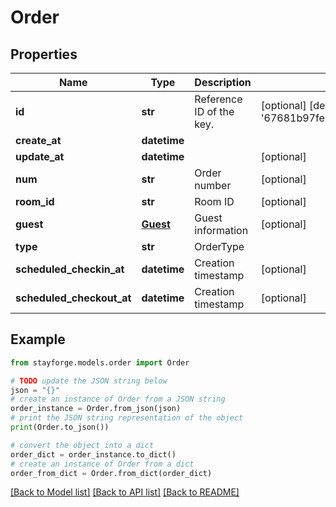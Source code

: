 # Order


## Properties

Name | Type | Description | Notes
------------ | ------------- | ------------- | -------------
**id** | **str** | Reference ID of the key. | [optional] [default to '67681b97fe8ddd4eb4250708']
**create_at** | **datetime** |  | 
**update_at** | **datetime** |  | [optional] 
**num** | **str** | Order number | [optional] 
**room_id** | **str** | Room ID | [optional] 
**guest** | [**Guest**](Guest.md) | Guest information | [optional] 
**type** | **str** | OrderType | 
**scheduled_checkin_at** | **datetime** | Creation timestamp | [optional] 
**scheduled_checkout_at** | **datetime** | Creation timestamp | [optional] 

## Example

```python
from stayforge.models.order import Order

# TODO update the JSON string below
json = "{}"
# create an instance of Order from a JSON string
order_instance = Order.from_json(json)
# print the JSON string representation of the object
print(Order.to_json())

# convert the object into a dict
order_dict = order_instance.to_dict()
# create an instance of Order from a dict
order_from_dict = Order.from_dict(order_dict)
```
[[Back to Model list]](../README.md#documentation-for-models) [[Back to API list]](../README.md#documentation-for-api-endpoints) [[Back to README]](../README.md)


